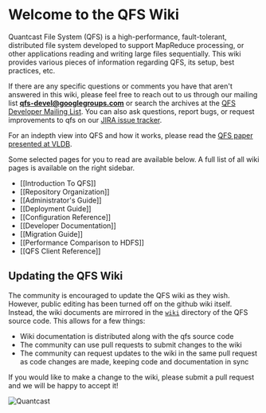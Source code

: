 Welcome to the QFS Wiki
================================================================================
Quantcast File System (QFS) is a high-performance, fault-tolerant, distributed
file system developed to support MapReduce processing, or other applications
reading and writing large files sequentially. This wiki provides various pieces
of information regarding QFS, its setup, best practices, etc.

If there are any specific questions or comments you have that aren't answered in
this wiki, please feel free to reach out to us through our mailing list
[**qfs-devel@googlegroups.com**][mailto] or search the archives at the
[QFS Developer Mailing List][group]. You can also ask questions, report bugs, or
request improvements to qfs on our [JIRA issue tracker][jira].

For an indepth view into QFS and how it works, please read the
[QFS paper presented at VLDB][paper].

Some selected pages for you to read are available below. A full list of all wiki
pages is available on the right sidebar.

- [[Introduction To QFS]]
- [[Repository Organization]]
- [[Administrator's Guide]]
- [[Deployment Guide]]
- [[Configuration Reference]]
- [[Developer Documentation]]
- [[Migration Guide]]
- [[Performance Comparison to HDFS]]
- [[QFS Client Reference]]

Updating the QFS Wiki
---------------------
The community is encouraged to update the QFS wiki as they wish. However, public
editing has been turned off on the github wiki itself. Instead, the wiki
documents are mirrored in the [`wiki`][wiki] directory of the QFS source code.
This allows for a few things:

- Wiki documentation is distributed along with the qfs source code
- The community can use pull requests to submit changes to the wiki
- The community can request updates to the wiki in the same pull request as code
  changes are made, keeping code and documentation in sync

If you would like to make a change to the wiki, please submit a pull request and
we will be happy to accept it!

![Quantcast](//pixel.quantserve.com/pixel/p-9fYuixa7g_Hm2.gif?labels=opensource.qfs.wiki)

[group]: http://groups.google.com/group/qfs-devel
[jira]: https://quantcast.atlassian.net
[mailto]: mailto:qfs-devel@googlegroups.com
[paper]: http://db.disi.unitn.eu/pages/VLDBProgram/pdf/industry/p808-ovsiannikov.pdf
[wiki]: https://github.com/quantcast/qfs/tree/master/wiki
